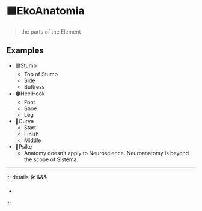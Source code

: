 # 🟩<eko>EkoAnatomia</eko>

> the parts of the Element

## Examples

- 🟩<eko>Stump</eko>
    - Top of Stump
    - Side
    - Buttress
- 🟠<move>HeelHook</move>
    - Foot
    - Shoe
    - Leg
- 🔻<via>Curve</via>
    - Start
    - Finish
    - Middle
- 💜<psike>Psike</psike>
    - Anatomy doesn't apply to Neuroscience. Neuroanatomy is beyond the scope of Sistema.

---

<!-- =================================================== -->
<!-- =================================================== -->
<!-- =================================================== -->
<!-- =================================================== -->
<!-- =================================================== -->
::: details 🛠 <dev>&&&</dev>

-

:::
